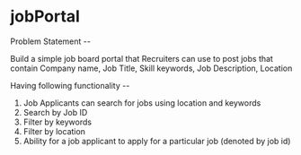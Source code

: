 # jobPortal

Problem Statement --

Build a simple job board portal that Recruiters can use to post jobs that contain
Company name,
Job Title,
Skill keywords,
Job Description,
Location

Having following functionality --
1. Job Applicants can search for jobs using location and keywords
2. Search by Job ID
3. Filter by keywords
4. Filter by location
5. Ability for a job applicant to apply for a particular job (denoted by job id)
